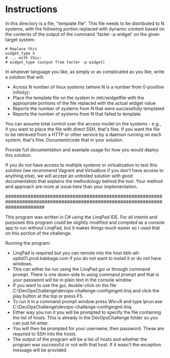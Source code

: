 Instructions
============

In this directory is a file, "template.file". This file needs to be distributed to N systems, with the following portion replaced with dynamic content based on the contents of the output of the command 'facter -p widget' on the given target system:

    # Replace this
    widget_type X
    # ... with this:
    # widget_type (output from facter -p widget)

In whatever language you like, as simply or as complicated as you like, write a solution that will:

* Across N number of linux systems (where N is a number from 0-positive infinity):
 * Place the template file on the system in /etc/widgetfile with the appropriate portions of the file replaced with the actual widget value
* Reports the number of systems from N that were successfully templated
* Reports the number of systems from N that failed to template

You can assume total control over the access model on the systems - e.g., if you want to place the file with direct SSH, that's fine. If you want the file to be retrieved from a HTTP or other service by a daemon running on each system, that's fine. Document/code that in your solution.

Provide full documentation and example usage for how you would deploy this solution.

If you do not have access to multiple systems or virtualization to test this solution (we recommend Vagrant and Virtualbox if you don't have access to anything else), we will accept an untested solution with good documentation that explains the methodology behind the tool. Your method and approach are more at issue here than your implementation.

##############################################################################################################################

This program was written in C# using the LinqPad IDE. For all intents and purposes this program could be slightly modified and compiled as a console app to run without LinqPad, but it makes things much easier so I used that on this portion of the challenge.

Running the program:
 - LinqPad is required but you can remote into the host kbh-atl-optls01.prod.kabbage.com if you do not want to install it or do not have windows.
 - This can either be run using the LinqPad gui or through command prompt. There is one down-side to using command prompt and that is your password will be in plain text in the console window 
 - If you want to use the gui, double-click on the file C:\DevOpsChallenge\devops-challenge-configmgmt.linq and click the play button at the top or press F5.
 - To run it in a command prompt window press Win+R and type lprun.exe C:\DevOpsChallenge\devops-challenge-configmgmt.linq
 - Either way you run it you will be prompted to specify the file containing the list of hosts. This is already in the DevOpsChallenge folder so you can just hit enter.
 - You will then be prompted for your username, then password. These are required to SSH into the hosts.
 - The output of the program will be a list of hosts and whether the program was successful or not with that host. If it wasn't the exception message will be provided.